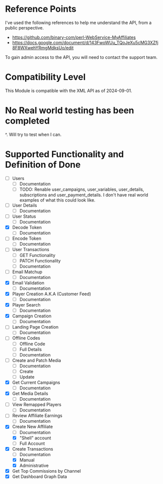 # Reference Points
I've used the following references to help me understand the API, from a public perspective.

- https://github.com/binary-com/perl-WebService-MyAffiliates
- https://docs.google.com/document/d/143FwoWUu_TQoJeXu5cMG3XZfj8F8WXwehYRmgMdksUo/edit

To gain admin access to the API, you will need to contact the support team.

# Compatibility Level
This Module is compatible with the XML API as of 2024-09-01.

# No Real world testing has been completed
^. Will try to test when I can.

# Supported Functionality and Definition of Done
- [ ] Users
  - [ ] Documentation
  - [ ] TODO: Renable user_campaigns, user_variables, user_details, subscriptions and user_payment_details. I don't have real world examples of what this could look like.
- [ ] User Details
  - [ ] Documentation
- [ ] User Status
  - [ ] Documentation
- [x] Decode Token
  - [ ] Documentation
- [ ] Encode Token
  - [ ] Documentation
- [ ] User Transactions
  - [ ] GET Functionality
  - [ ] PATCH Functionality
  - [ ] Documentation
- [ ] Email Matchup
  - [ ] Documentation
- [x] Email Validation
  - [ ] Documentation
- [x] Player Creation A.K.A (Customer Feed)
  - [ ] Documentation
- [x] Player Search
  - [ ] Documentation
- [x] Campaign Creation
  - [ ] Documentation
- [ ] Landing Page Creation
  - [ ] Documentation
- [ ] Offline Codes
  - [ ] Offline Code
  - [ ] Full Details
  - [ ] Documentation
- [ ] Create and Patch Media
  - [ ] Documentation
  - [ ] Create
  - [ ] Update
- [x] Get Current Campaigns
  - [ ] Documentation
- [x] Get Media Details
  - [ ] Documentation
- [ ] View Remapped Players
  - [ ] Documentation
- [ ] Review Affiliate Earnings
  - [ ] Documentation
- [x] Create New Affiliate
  - [ ] Documentation
  - [x] "Shell" account
  - [ ] Full Account
 - [x] Create Transactions
   - [ ] Documentation
   - [x] Manual
   - [x] Administrative
 - [x] Get Top Commissions by Channel
 - [x] Get Dashboard Graph Data